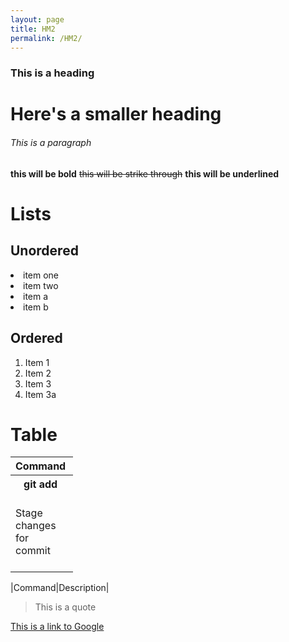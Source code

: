 ```yaml
---
layout: page
title: HM2
permalink: /HM2/
---
```

<html>
<h3>This is a heading</h3>
<h1>Here's a smaller heading</h1>
<h6>This is a paragraph</h6>
<p><b>this will be bold</b> <strike>this will be strike through</strike> <b>this will be underlined</b></p>
<h1>Lists</h1>
<h2>Unordered</h2>
<li>item one</li>
<li>item two</li>
<li>item a</li>
<li>item b</li>
  
  <h2>Ordered</h2>
  <ol>
  <li>Item 1</li>
  <li>Item 2</li>
  <li>Item 3</li>
  <li>Item 3a</li>
  </ol>

  <h1>Table</h1>
  <table style="width:100">
    <tr>
      <th>Command</th>
      <th>Description</th>
    </tr>
    <tr>
      <th>git add</th>
      <th>git commit</th>
      <th>git push</th>
    </tr>
    <tr>
      <td>Stage changes for commit</td>
      <td>Record changes to the repository</td>
      <td>Upload local repository content to a remote repository</td>
    </tr>
  </table>
  |Command|Description|
  <blockquote>This is a quote</blockquote>
  <p><a href="https://www.google.com">This is a link to Google</a></p>
  </html>

